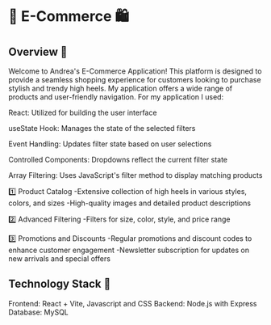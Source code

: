 # 👠 E-Commerce 🛍️

## Overview 📖

Welcome to Andrea's E-Commerce Application! This platform is designed to provide a seamless shopping experience for customers looking to purchase stylish and trendy high heels. My application offers a wide range of products and user-friendly navigation. For my application I used:

React: Utilized for building the user interface

useState Hook: Manages the state of the selected filters

Event Handling: Updates filter state based on user selections

Controlled Components: Dropdowns reflect the current filter state

Array Filtering: Uses JavaScript's filter method to display matching products

1️⃣ Product Catalog
-Extensive collection of high heels in various styles, colors, and sizes
-High-quality images and detailed product descriptions

2️⃣ Advanced Filtering
-Filters for size, color, style, and price range

3️⃣ Promotions and Discounts
-Regular promotions and discount codes to enhance customer engagement
-Newsletter subscription for updates on new arrivals and special offers

## Technology Stack 👾

Frontend: React + Vite, Javascript and CSS
Backend: Node.js with Express
Database: MySQL
